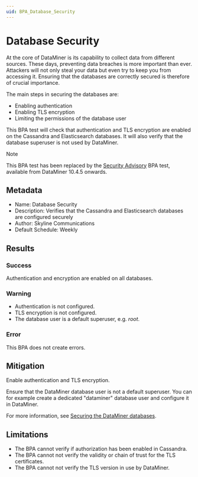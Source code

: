 ```yaml
---
uid: BPA_Database_Security
---
```


# Database Security

At the core of DataMiner is its capability to collect data from different sources. These days, preventing data breaches is more important than ever. Attackers will not only steal your data but even try to keep you from accessing it. Ensuring that the databases are correctly secured is therefore of crucial importance.

The main steps in securing the databases are:

- Enabling authentication
- Enabling TLS encryption
- Limiting the permissions of the database user

This BPA test will check that authentication and TLS encryption are enabled on the Cassandra and Elasticsearch databases. It will also verify that the database superuser is not used by DataMiner.

> [!NOTE]
> This BPA test has been replaced by the [Security Advisory](xref:BPA_Security_Advisory) BPA test, available from DataMiner 10.4.5 onwards.

## Metadata

- Name: Database Security
- Description: Verifies that the Cassandra and Elasticsearch databases are configured securely
- Author: Skyline Communications
- Default Schedule: Weekly

## Results

### Success

Authentication and encryption are enabled on all databases.

### Warning

- Authentication is not configured.
- TLS encryption is not configured.
- The database user is a default superuser, e.g. *root*.

### Error

This BPA does not create errors.

## Mitigation

Enable authentication and TLS encryption.

Ensure that the DataMiner database user is not a default superuser. You can for example create a dedicated "dataminer" database user and configure it in DataMiner.

For more information, see [Securing the DataMiner databases](https://aka.dataminer.services/DatabaseSecurity).

## Limitations

- The BPA cannot verify if authorization has been enabled in Cassandra.
- The BPA cannot not verify the validity or chain of trust for the TLS certificates.
- The BPA cannot not verify the TLS version in use by DataMiner.
